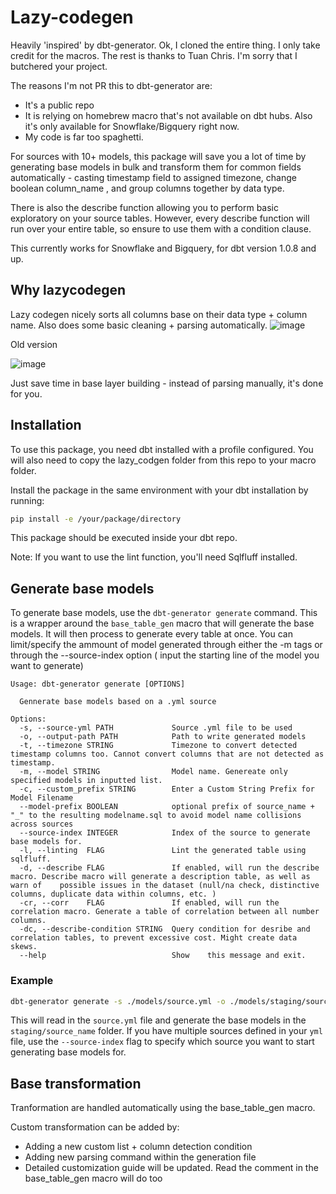 # Lazy-codegen

Heavily 'inspired' by dbt-generator. Ok, I cloned the entire thing. I only take credit for the macros. The rest is thanks to Tuan Chris. I'm sorry that I butchered your project. 

The reasons I'm not PR this to dbt-generator are: 
- It's a public repo
- It is relying on homebrew macro that's not available on dbt hubs. Also it's only available for Snowflake/Bigquery right now.
- My code is far too spaghetti.

For sources with 10+ models, this package will save you a lot of time by generating base models in bulk and transform them for common fields automatically - casting timestamp field to assigned timezone, change boolean column_name  , and group columns together by data type. 

There is also the describe function allowing you to perform basic exploratory on your source tables. However, every describe function will run over your entire table, so ensure to use them with a condition clause. 
 
This currently works for Snowflake and Bigquery, for dbt version 1.0.8 and up. 

## Why lazycodegen 

Lazy codegen nicely sorts all columns base on their data type + column name. Also does some basic cleaning + parsing automatically. 
![image](https://user-images.githubusercontent.com/119023371/217585631-2add82de-4330-40a0-ab7e-889972718993.png)


Old version 

![image](https://user-images.githubusercontent.com/119023371/217585691-1d0182c4-3f05-4ed7-bf0b-d54502b304a3.png)

Just save time in base layer building - instead of parsing manually, it's done for you. 


## Installation

To use this package, you need dbt installed with a profile configured. You will also need to copy the lazy_codgen folder from this repo to your macro folder.  


Install the package in the same environment with your dbt installation by running: 

```bash
pip install -e /your/package/directory
```

This package should be executed inside your dbt repo. 

Note: If you want to use the lint function, you'll need Sqlfluff installed. 

## Generate base models

To generate base models, use the `dbt-generator generate` command. This is a wrapper around the `base_table_gen` macro that will generate the base models. It will then process to generate every table at once. You can limit/specify the ammount of model generated through either the -m tags or through the --source-index option ( input the starting line of the model you want to generate)

```
Usage: dbt-generator generate [OPTIONS]

  Gennerate base models based on a .yml source

Options:      
  -s, --source-yml PATH             Source .yml file to be used
  -o, --output-path PATH            Path to write generated models
  -t, --timezone STRING             Timezone to convert detected timestamp columns too. Cannot convert columns that are not detected as timestamp. 
  -m, --model STRING                Model name. Genereate only specified models in inputted list. 
  -c, --custom_prefix STRING        Enter a Custom String Prefix for Model Filename
  --model-prefix BOOLEAN            optional prefix of source_name + "_" to the resulting modelname.sql to avoid model name collisions across sources 
  --source-index INTEGER            Index of the source to generate base models for. 
  -l, --linting  FLAG               Lint the generated table using sqlfluff. 
  -d, --describe FLAG               If enabled, will run the describe macro. Describe macro will generate a description table, as well as warn of    possible issues in the dataset (null/na check, distinctive columns, duplicate data within columns, etc. )
  -cr, --corr    FLAG               If enabled, will run the correlation macro. Generate a table of correlation between all number columns. 
  -dc, --describe-condition STRING  Query condition for desribe and correlation tables, to prevent excessive cost. Might create data skews. 
  --help                            Show    this message and exit.

```

### Example

```bash
dbt-generator generate -s ./models/source.yml -o ./models/staging/source_name/ - l -d
```

This will read in the `source.yml` file and generate the base models in the `staging/source_name` folder. If you have multiple sources defined in your `yml` file, use the `--source-index` flag to specify which source you want to start generating base models for.

## Base transformation

Tranformation are handled automatically using the base_table_gen macro. 

Custom transformation can be added by: 
- Adding a new custom list + column detection condition
- Adding new parsing command within the generation file 
- Detailed customization guide will be updated. Read the comment in the base_table_gen macro will do too

